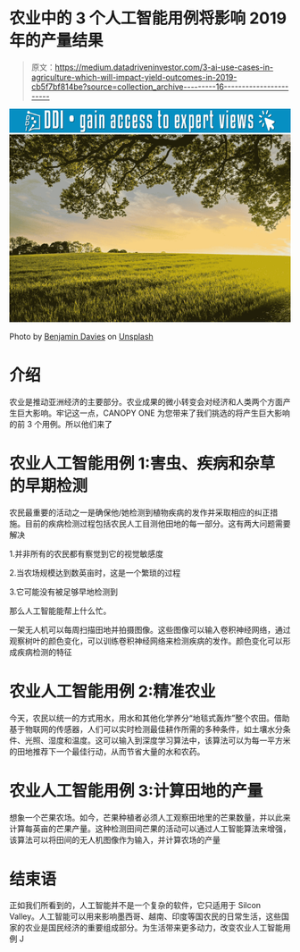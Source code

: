 # 农业中的 3 个人工智能用例将影响 2019 年的产量结果

> 原文：<https://medium.datadriveninvestor.com/3-ai-use-cases-in-agriculture-which-will-impact-yield-outcomes-in-2019-cb5f7bf814be?source=collection_archive---------16----------------------->

[![](img/4c75af2699c26bf20ab39b41db9a36f1.png)](http://www.track.datadriveninvestor.com/1B9E)![](img/13f89b20f1862a2a0c505aad6558e08f.png)

Photo by [Benjamin Davies](https://unsplash.com/@bendavisual?utm_source=medium&utm_medium=referral) on [Unsplash](https://unsplash.com?utm_source=medium&utm_medium=referral)

# 介绍

农业是推动亚洲经济的主要部分。农业成果的微小转变会对经济和人类两个方面产生巨大影响。牢记这一点，CANOPY ONE 为您带来了我们挑选的将产生巨大影响的前 3 个用例。所以他们来了

# 农业人工智能用例 1:害虫、疾病和杂草的早期检测

农民最重要的活动之一是确保他/她检测到植物疾病的发作并采取相应的纠正措施。目前的疾病检测过程包括农民人工目测他田地的每一部分。这有两大问题需要解决

1.并非所有的农民都有察觉到它的视觉敏感度

2.当农场规模达到数英亩时，这是一个繁琐的过程

3.它可能没有被足够早地检测到

那么人工智能能帮上什么忙。

一架无人机可以每周扫描田地并拍摄图像。这些图像可以输入卷积神经网络，通过观察树叶的颜色变化，可以训练卷积神经网络来检测疾病的发作。颜色变化可以形成疾病检测的特征

# 农业人工智能用例 2:精准农业

今天，农民以统一的方式用水，用水和其他化学养分“地毯式轰炸”整个农田。借助基于物联网的传感器，人们可以实时检测最佳耕作所需的多种条件，如土壤水分条件、光照、湿度和温度。这可以输入到深度学习算法中，该算法可以为每一平方米的田地推荐下一个最佳行动，从而节省大量的水和农药。

# 农业人工智能用例 3:计算田地的产量

想象一个芒果农场。如今，芒果种植者必须人工观察田地里的芒果数量，并以此来计算每英亩的芒果产量。这种检测田间芒果的活动可以通过人工智能算法来增强，该算法可以将田间的无人机图像作为输入，并计算农场的产量

# 结束语

正如我们所看到的，人工智能并不是一个复杂的软件，它只适用于 Silcon Valley。人工智能可以用来影响墨西哥、越南、印度等国农民的日常生活，这些国家的农业是国民经济的重要组成部分。为生活带来更多动力，改变农业人工智能用例 J
